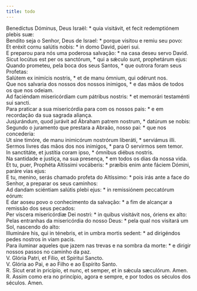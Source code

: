 ```yaml
---
title: todo
---
```


<div class="container-fluid">
<div class="row">
<div class="dropcap text-justify">
Benedíctus Dóminus, Deus Israël: * quia visitávit, et fecit redemptiónem plebis suæ:
</div>
<div class="dropcap text-justify">
Bendito seja o Senhor, Deus de Israel: * porque visitou e remiu seu povo:
</div>
<div class="text-justify">
Et eréxit cornu salútis nobis: * in domo David, púeri sui.
</div>
<div class="text-justify">
E preparou para nós uma poderosa salvação: * na casa deseu servo David.
</div>
<div class="text-justify">
Sicut locútus est per os sanctórum, * qui a sǽculo sunt, prophetárum ejus:
</div>
<div class="text-justify">
Quando prometeu, pela boca dos seus Santos, * que outrora foram seus Profetas:
</div>
<div class="text-justify">
Salútem ex inimícis nostris, * et de manu ómnium, qui odérunt nos.
</div>
<div class="text-justify">
Que nos salvaria dos nossos dos nossos inimigos, * e das mãos de todos os que nos odeiam.
</div>
<div class="text-justify">
Ad faciéndam misericórdiam cum pátribus nostris: * et memorári testaménti sui sancti.
</div>
<div class="text-justify">
Para praticar a sua misericórdia para com os nossos pais: * e em recordação da sua sagrada aliança.
</div>
<div class="text-justify">
Jusjurándum, quod jurávit ad Ábraham patrem nostrum, * datúrum se nobis:
</div>
<div class="text-justify">
Segundo o juramento que prestara a Abraão, nosso pai: * que nos concederia:
</div>
<div class="text-justify">
Ut sine timóre, de manu inimicórum nostrórum liberáti, * serviámus illi.
</div>
<div class="text-justify">
Sermos livres das mãos dos nos inimigos, * para O servirmos sem temor.
</div>
<div class="text-justify">
In sanctitáte, et justítia coram ipso, * ómnibus diébus nostris.
</div>
<div class="text-justify">
Na santidade e justiça, na sua presença, * em todos os dias da nossa vida.
</div>
<div class="text-justify">
Et tu, puer, Prophéta Altíssimi vocáberis: * præíbis enim ante fáciem Dómini, paráre vias ejus:
</div>
<div class="text-justify">
E tu, menino, serás chamado profeta do Altíssimo: * pois irás ante a face do Senhor, a preparar os seus caminhos:
</div>
<div class="text-justify">
Ad dandam sciéntiam salútis plebi ejus: * in remissiónem peccatórum eórum:
</div>
<div class="text-justify">
E dar aoseu povo o conhecimento da salvação: * a fim de alcançar a remissão dos seus pecados:
</div>
<div class="text-justify">
Per víscera misericórdiæ Dei nostri: * in quibus visitávit nos, óriens ex alto:
</div>
<div class="text-justify">
Pelas entranhas da misericórdia do nosso Deus: * pela qual nos visitará um Sol, nascendo do alto:
</div>
<div class="text-justify">
Illumináre his, qui in ténebris, et in umbra mortis sedent: * ad dirigéndos pedes nostros in viam pacis.
</div>
<div class="text-justify">
Para iluminar aqueles que jazem nas trevas e na sombra da morte: * e dirigir nossos passos no caminho da paz.
</div>
<div class="text-justify">
V. Glória Patri, et Fílio, et Spíritui Sancto.
</div>
<div class="text-justify">
V. Glória ao Pai, e ao Filho e ao Espírito Santo.
</div>
<div class="text-justify">
<span class="text-danger">R.</span> Sicut erat in pricípio, et nunc, et semper, et in sǽcula sæculórum. Amen.
</div>
<div class="text-justify">
<span class="text-danger">R.</span> Assim como era no princípio, agora e sempre, e por todos os séculos dos séculos. Amen.
</div>
</div>
</div>
